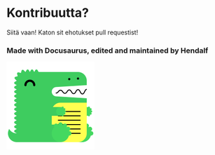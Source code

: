 # Kontribuutta?
Siitä vaan! Katon sit ehotukset pull requestist!

### Made with Docusaurus, edited and maintained by Hendalf

![Docusaurus](static/img/docusaurus.png)